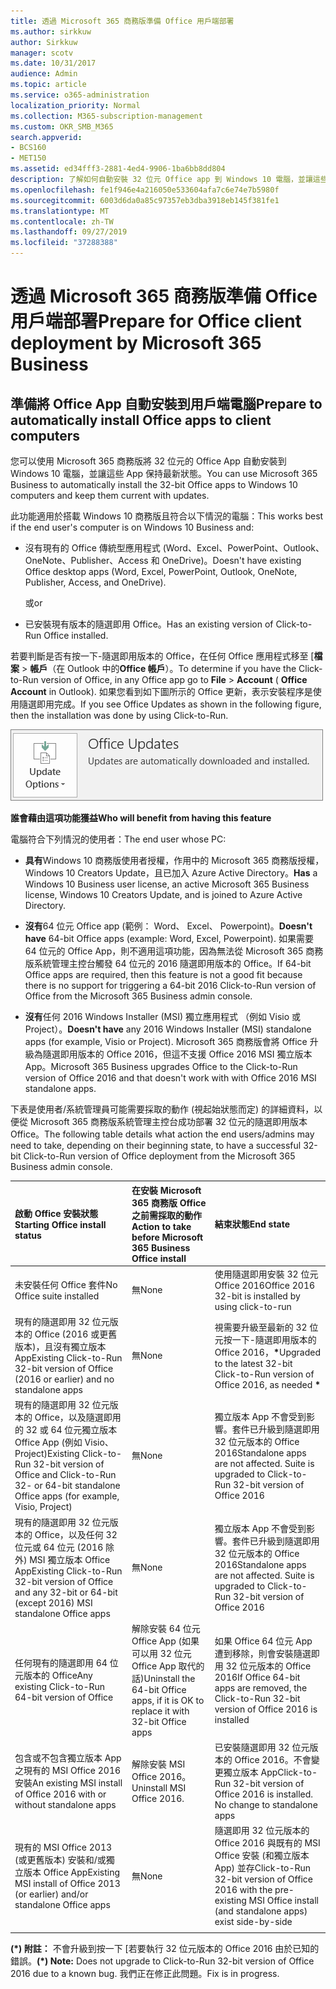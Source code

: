 ```yaml
---
title: 透過 Microsoft 365 商務版準備 Office 用戶端部署
ms.author: sirkkuw
author: Sirkkuw
manager: scotv
ms.date: 10/31/2017
audience: Admin
ms.topic: article
ms.service: o365-administration
localization_priority: Normal
ms.collection: M365-subscription-management
ms.custom: OKR_SMB_M365
search.appverid:
- BCS160
- MET150
ms.assetid: ed34fff3-2881-4ed4-9906-1ba6bb8dd804
description: 了解如何自動安裝 32 位元 Office app 到 Windows 10 電腦，並讓這些更新。
ms.openlocfilehash: fe1f946e4a216050e533604afa7c6e74e7b5980f
ms.sourcegitcommit: 6003d6da0a85c97357eb3dba3918eb145f381fe1
ms.translationtype: MT
ms.contentlocale: zh-TW
ms.lasthandoff: 09/27/2019
ms.locfileid: "37288388"
---
```

# <a name="prepare-for-office-client-deployment-by-microsoft-365-business"></a><span data-ttu-id="46691-103">透過 Microsoft 365 商務版準備 Office 用戶端部署</span><span class="sxs-lookup"><span data-stu-id="46691-103">Prepare for Office client deployment by Microsoft 365 Business</span></span>

## <a name="prepare-to-automatically-install-office-apps-to-client-computers"></a><span data-ttu-id="46691-104">準備將 Office App 自動安裝到用戶端電腦</span><span class="sxs-lookup"><span data-stu-id="46691-104">Prepare to automatically install Office apps to client computers</span></span>

<span data-ttu-id="46691-105">您可以使用 Microsoft 365 商務版將 32 位元的 Office App 自動安裝到 Windows 10 電腦，並讓這些 App 保持最新狀態。</span><span class="sxs-lookup"><span data-stu-id="46691-105">You can use Microsoft 365 Business to automatically install the 32-bit Office apps to Windows 10 computers and keep them current with updates.</span></span>
  
<span data-ttu-id="46691-106">此功能適用於搭載 Windows 10 商務版且符合以下情況的電腦：</span><span class="sxs-lookup"><span data-stu-id="46691-106">This works best if the end user's computer is on Windows 10 Business and:</span></span>
  
- <span data-ttu-id="46691-107">沒有現有的 Office 傳統型應用程式 (Word、Excel、PowerPoint、Outlook、OneNote、Publisher、Access 和 OneDrive)。</span><span class="sxs-lookup"><span data-stu-id="46691-107">Doesn't have existing Office desktop apps (Word, Excel, PowerPoint, Outlook, OneNote, Publisher, Access, and OneDrive).</span></span>
    
    <span data-ttu-id="46691-108">或</span><span class="sxs-lookup"><span data-stu-id="46691-108">or</span></span>
    
- <span data-ttu-id="46691-109">已安裝現有版本的隨選即用 Office。</span><span class="sxs-lookup"><span data-stu-id="46691-109">Has an existing version of Click-to-Run Office installed.</span></span>
    
<span data-ttu-id="46691-110">若要判斷是否有按一下-隨選即用版本的 Office，在任何 Office 應用程式移至 [**檔案** \> **帳戶**（在 Outlook 中的**Office 帳戶**）。</span><span class="sxs-lookup"><span data-stu-id="46691-110">To determine if you have the Click-to-Run version of Office, in any Office app go to **File** \> **Account** ( **Office Account** in Outlook).</span></span> <span data-ttu-id="46691-111">如果您看到如下圖所示的 Office 更新，表示安裝程序是使用隨選即用完成。</span><span class="sxs-lookup"><span data-stu-id="46691-111">If you see Office Updates as shown in the following figure, then the installation was done by using Click-to-Run.</span></span> 
  
![Screenshot of Office updates in Office app Account](media/e3439380-fa43-4ed6-ae5d-64851c297df5.png)
  
 <span data-ttu-id="46691-113">**誰會藉由這項功能獲益**</span><span class="sxs-lookup"><span data-stu-id="46691-113">**Who will benefit from having this feature**</span></span>
  
<span data-ttu-id="46691-114">電腦符合下列情況的使用者：</span><span class="sxs-lookup"><span data-stu-id="46691-114">The end user whose PC:</span></span>
  
- <span data-ttu-id="46691-115">**具有**Windows 10 商務版使用者授權，作用中的 Microsoft 365 商務版授權，Windows 10 Creators Update，且已加入 Azure Active Directory。</span><span class="sxs-lookup"><span data-stu-id="46691-115">**Has**  a Windows 10 Business user license, an active Microsoft 365 Business license, Windows 10 Creators Update, and is joined to Azure Active Directory.</span></span> 
    
- <span data-ttu-id="46691-116">**沒有**64 位元 Office app (範例： Word、 Excel、 Powerpoint)。</span><span class="sxs-lookup"><span data-stu-id="46691-116">**Doesn't have** 64-bit Office apps (example: Word, Excel, Powerpoint).</span></span> <span data-ttu-id="46691-117">如果需要 64 位元的 Office App，則不適用這項功能，因為無法從 Microsoft 365 商務版系統管理主控台觸發 64 位元的 2016 隨選即用版本的 Office。</span><span class="sxs-lookup"><span data-stu-id="46691-117">If 64-bit Office apps are required, then this feature is not a good fit because there is no support for triggering a 64-bit 2016 Click-to-Run version of Office from the Microsoft 365 Business admin console.</span></span> 
    
- <span data-ttu-id="46691-118">**沒有**任何 2016 Windows Installer (MSI) 獨立應用程式 （例如 Visio 或 Project）。</span><span class="sxs-lookup"><span data-stu-id="46691-118">**Doesn't have** any 2016 Windows Installer (MSI) standalone apps (for example, Visio or Project).</span></span> <span data-ttu-id="46691-119">Microsoft 365 商務版會將 Office 升級為隨選即用版本的 Office 2016，但這不支援 Office 2016 MSI 獨立版本 App。</span><span class="sxs-lookup"><span data-stu-id="46691-119">Microsoft 365 Business upgrades Office to the Click-to-Run version of Office 2016 and that doesn't work with with Office 2016 MSI standalone apps.</span></span> 
    
<span data-ttu-id="46691-120">下表是使用者/系統管理員可能需要採取的動作 (視起始狀態而定) 的詳細資料，以便從 Microsoft 365 商務版系統管理主控台成功部署 32 位元的隨選即用版本 Office。</span><span class="sxs-lookup"><span data-stu-id="46691-120">The following table details what action the end users/admins may need to take, depending on their beginning state, to have a successful 32-bit Click-to-Run version of Office deployment from the Microsoft 365 Business admin console.</span></span>
  
|<span data-ttu-id="46691-121">**啟動 Office 安裝狀態**</span><span class="sxs-lookup"><span data-stu-id="46691-121">**Starting Office install status**</span></span>|<span data-ttu-id="46691-122">**在安裝 Microsoft 365 商務版 Office 之前需採取的動作**</span><span class="sxs-lookup"><span data-stu-id="46691-122">**Action to take before Microsoft 365 Business Office install**</span></span>|<span data-ttu-id="46691-123">**結束狀態**</span><span class="sxs-lookup"><span data-stu-id="46691-123">**End state**</span></span>|
|:-----|:-----|:-----|
|<span data-ttu-id="46691-124">未安裝任何 Office 套件</span><span class="sxs-lookup"><span data-stu-id="46691-124">No Office suite installed</span></span>  <br/> |<span data-ttu-id="46691-125">無</span><span class="sxs-lookup"><span data-stu-id="46691-125">None</span></span>  <br/> |<span data-ttu-id="46691-126">使用隨選即用安裝 32 位元 Office 2016</span><span class="sxs-lookup"><span data-stu-id="46691-126">Office 2016 32-bit is installed by using click-to-run</span></span>  <br/> |
|<span data-ttu-id="46691-127">現有的隨選即用 32 位元版本的 Office (2016 或更舊版本)，且沒有獨立版本 App</span><span class="sxs-lookup"><span data-stu-id="46691-127">Existing Click-to-Run 32-bit version of Office (2016 or earlier) and no standalone apps</span></span>  <br/> |<span data-ttu-id="46691-128">無</span><span class="sxs-lookup"><span data-stu-id="46691-128">None</span></span>  <br/> |<span data-ttu-id="46691-129">視需要升級至最新的 32 位元按一下-隨選即用版本的 Office 2016，**\***</span><span class="sxs-lookup"><span data-stu-id="46691-129">Upgraded to the latest 32-bit Click-to-Run version of Office 2016, as needed **\***</span></span> <br/> |
|<span data-ttu-id="46691-130">現有的隨選即用 32 位元版本的 Office，以及隨選即用的 32 或 64 位元獨立版本 Office App (例如 Visio、Project)</span><span class="sxs-lookup"><span data-stu-id="46691-130">Existing Click-to-Run 32-bit version of Office and Click-to-Run 32- or 64-bit standalone Office apps (for example, Visio, Project)</span></span>  <br/> |<span data-ttu-id="46691-131">無</span><span class="sxs-lookup"><span data-stu-id="46691-131">None</span></span>  <br/> |<span data-ttu-id="46691-p104">獨立版本 App 不會受到影響。套件已升級到隨選即用 32 位元版本的 Office 2016</span><span class="sxs-lookup"><span data-stu-id="46691-p104">Standalone apps are not affected. Suite is upgraded to Click-to-Run 32-bit version of Office 2016</span></span>  <br/> |
|<span data-ttu-id="46691-134">現有的隨選即用 32 位元版本的 Office，以及任何 32 位元或 64 位元 (2016 除外) MSI 獨立版本 Office App</span><span class="sxs-lookup"><span data-stu-id="46691-134">Existing Click-to-Run 32-bit version of Office and any 32-bit or 64-bit (except 2016) MSI standalone Office apps</span></span>  <br/> |<span data-ttu-id="46691-135">無</span><span class="sxs-lookup"><span data-stu-id="46691-135">None</span></span>  <br/> |<span data-ttu-id="46691-p105">獨立版本 App 不會受到影響。套件已升級到隨選即用 32 位元版本的 Office 2016</span><span class="sxs-lookup"><span data-stu-id="46691-p105">Standalone apps are not affected. Suite is upgraded to Click-to-Run 32-bit version of Office 2016</span></span>  <br/> ||||
|<span data-ttu-id="46691-138">任何現有的隨選即用 64 位元版本的 Office</span><span class="sxs-lookup"><span data-stu-id="46691-138">Any existing Click-to-Run 64-bit version of Office</span></span>  <br/> |<span data-ttu-id="46691-139">解除安裝 64 位元 Office App (如果可以用 32 位元 Office App 取代的話)</span><span class="sxs-lookup"><span data-stu-id="46691-139">Uninstall the 64-bit Office apps, if it is OK to replace it with 32-bit Office apps</span></span>  <br/> |<span data-ttu-id="46691-140">如果 Office 64 位元 App 遭到移除，則會安裝隨選即用 32 位元版本的 Office 2016</span><span class="sxs-lookup"><span data-stu-id="46691-140">If Office 64-bit apps are removed, the Click-to-Run 32-bit version of Office 2016 is installed</span></span>  <br/> |
|<span data-ttu-id="46691-141">包含或不包含獨立版本 App 之現有的 MSI Office 2016 安裝</span><span class="sxs-lookup"><span data-stu-id="46691-141">An existing MSI install of Office 2016 with or without standalone apps</span></span>  <br/> |<span data-ttu-id="46691-142">解除安裝 MSI Office 2016。</span><span class="sxs-lookup"><span data-stu-id="46691-142">Uninstall MSI Office 2016.</span></span>  <br/> |<span data-ttu-id="46691-p106">已安裝隨選即用 32 位元版本的 Office 2016。不會變更獨立版本 App</span><span class="sxs-lookup"><span data-stu-id="46691-p106">Click-to-Run 32-bit version of Office 2016 is installed. No change to standalone apps</span></span>  <br/> |
|<span data-ttu-id="46691-145">現有的 MSI Office 2013 (或更舊版本) 安裝和/或獨立版本 Office App</span><span class="sxs-lookup"><span data-stu-id="46691-145">Existing MSI install of Office 2013 (or earlier) and/or standalone Office apps</span></span>  <br/> |<span data-ttu-id="46691-146">無</span><span class="sxs-lookup"><span data-stu-id="46691-146">None</span></span>  <br/> |<span data-ttu-id="46691-147">隨選即用 32 位元版本的 Office 2016 與既有的 MSI Office 安裝 (和獨立版本 App) 並存</span><span class="sxs-lookup"><span data-stu-id="46691-147">Click-to-Run 32-bit version of Office 2016 with the pre-existing MSI Office install (and standalone apps) exist side-by-side</span></span>  <br/> |
||||
   
 <span data-ttu-id="46691-148">**(\*) 附註：** 不會升級到按一下 [若要執行 32 位元版本的 Office 2016 由於已知的錯誤。</span><span class="sxs-lookup"><span data-stu-id="46691-148">**(\*) Note:** Does not upgrade to Click-to-Run 32-bit version of Office 2016 due to a known bug.</span></span> <span data-ttu-id="46691-149">我們正在修正此問題。</span><span class="sxs-lookup"><span data-stu-id="46691-149">Fix is in progress.</span></span> 
  


